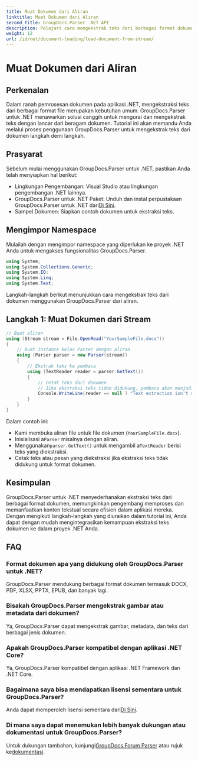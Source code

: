 ```yaml
---
title: Muat Dokumen dari Aliran
linktitle: Muat Dokumen dari Aliran
second_title: GroupDocs.Parser .NET API
description: Pelajari cara mengekstrak teks dari berbagai format dokumen di .NET menggunakan GroupDocs.Parser. Panduan langkah demi langkah dengan contoh kode.
weight: 12
url: /id/net/document-loading/load-document-from-stream/
---
```


# Muat Dokumen dari Aliran

## Perkenalan
Dalam ranah pemrosesan dokumen pada aplikasi .NET, mengekstraksi teks dari berbagai format file merupakan kebutuhan umum. GroupDocs.Parser untuk .NET menawarkan solusi canggih untuk mengurai dan mengekstrak teks dengan lancar dari beragam dokumen. Tutorial ini akan memandu Anda melalui proses penggunaan GroupDocs.Parser untuk mengekstrak teks dari dokumen langkah demi langkah.
## Prasyarat
Sebelum mulai menggunakan GroupDocs.Parser untuk .NET, pastikan Anda telah menyiapkan hal berikut:
- Lingkungan Pengembangan: Visual Studio atau lingkungan pengembangan .NET lainnya.
-  GroupDocs.Parser untuk .NET Paket: Unduh dan instal perpustakaan GroupDocs.Parser untuk .NET dari[Di Sini](https://releases.groupdocs.com/parser/net/).
- Sampel Dokumen: Siapkan contoh dokumen untuk ekstraksi teks.
## Mengimpor Namespace
Mulailah dengan mengimpor namespace yang diperlukan ke proyek .NET Anda untuk mengakses fungsionalitas GroupDocs.Parser.
```csharp
using System;
using System.Collections.Generic;
using System.IO;
using System.Linq;
using System.Text;
```

Langkah-langkah berikut menunjukkan cara mengekstrak teks dari dokumen menggunakan GroupDocs.Parser dari aliran.
## Langkah 1: Muat Dokumen dari Stream
```csharp
// Buat aliran
using (Stream stream = File.OpenRead("YourSampleFile.docx"))
{
    // Buat instance kelas Parser dengan aliran
    using (Parser parser = new Parser(stream))
    {
        // Ekstrak teks ke pembaca
        using (TextReader reader = parser.GetText())
        {
            // Cetak teks dari dokumen
            // Jika ekstraksi teks tidak didukung, pembaca akan menjadi nol
            Console.WriteLine(reader == null ? "Text extraction isn't supported" : reader.ReadToEnd());
        }
    }
}
```
Dalam contoh ini:
- Kami membuka aliran file untuk file dokumen (`YourSampleFile.docx`).
-  Inisialisasi a`Parser` misalnya dengan aliran.
-  Menggunakan`parser.GetText()` untuk mengambil a`TextReader` berisi teks yang diekstraksi.
- Cetak teks atau pesan yang diekstraksi jika ekstraksi teks tidak didukung untuk format dokumen.
## Kesimpulan
GroupDocs.Parser untuk .NET menyederhanakan ekstraksi teks dari berbagai format dokumen, memungkinkan pengembang memproses dan memanfaatkan konten tekstual secara efisien dalam aplikasi mereka. Dengan mengikuti langkah-langkah yang diuraikan dalam tutorial ini, Anda dapat dengan mudah mengintegrasikan kemampuan ekstraksi teks dokumen ke dalam proyek .NET Anda.

## FAQ
### Format dokumen apa yang didukung oleh GroupDocs.Parser untuk .NET?
GroupDocs.Parser mendukung berbagai format dokumen termasuk DOCX, PDF, XLSX, PPTX, EPUB, dan banyak lagi.
### Bisakah GroupDocs.Parser mengekstrak gambar atau metadata dari dokumen?
Ya, GroupDocs.Parser dapat mengekstrak gambar, metadata, dan teks dari berbagai jenis dokumen.
### Apakah GroupDocs.Parser kompatibel dengan aplikasi .NET Core?
Ya, GroupDocs.Parser kompatibel dengan aplikasi .NET Framework dan .NET Core.
### Bagaimana saya bisa mendapatkan lisensi sementara untuk GroupDocs.Parser?
 Anda dapat memperoleh lisensi sementara dari[Di Sini](https://purchase.groupdocs.com/temporary-license/).
### Di mana saya dapat menemukan lebih banyak dukungan atau dokumentasi untuk GroupDocs.Parser?
 Untuk dukungan tambahan, kunjungi[GroupDocs.Forum Parser](https://forum.groupdocs.com/c/parser/17) atau rujuk ke[dokumentasi](https://tutorials.groupdocs.com/parser/net/).
